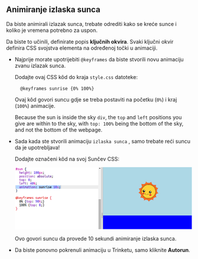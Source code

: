 ## Animiranje izlaska sunca

Da biste animirali izlazak sunca, trebate odrediti kako se kreće sunce i koliko je vremena potrebno za uspon.

Da biste to učinili, definirate popis **ključnih okvira**. Svaki ključni okvir definira CSS svojstva elementa na određenoj točki u animaciji.

+ Najprije morate upotrijebiti `@keyframes` da biste stvorili novu animaciju zvanu izlazak sunca.
    
    Dodajte ovaj CSS kôd do kraja `style.css` datoteke:
    
        @keyframes sunrise {0% 100%}
        
    
    Ovaj kôd govori suncu gdje se treba postaviti na početku (`0%`) i kraj (`100%`) animacije.
    
    Because the sun is inside the sky `div`, the `top` and `left` positions you give are within to the sky, with `top: 100%` being the bottom of the sky, and not the bottom of the webpage.

+ Sada kada ste stvorili animaciju `izlaska sunca` , samo trebate reći suncu da je upotrebljava!
    
    Dodajte označeni kôd na svoj Sunčev CSS:
    
    ![zaslona](images/sunrise-sunrise.png)
    
    Ovo govori suncu da provede 10 sekundi animiranje izlaska sunca.

+ Da biste ponovno pokrenuli animaciju u Trinketu, samo kliknite **Autorun**.